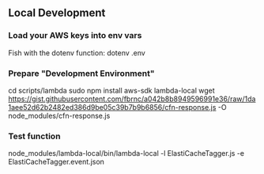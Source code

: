 ## Local Development
### Load your AWS keys into env vars
Fish with the dotenv function:
dotenv .env

### Prepare "Development Environment"
cd scripts/lambda
sudo npm install aws-sdk lambda-local
wget https://gist.githubusercontent.com/fbrnc/a042b8b8949596991e36/raw/1da1aee52d62b2482ed386d9be05c39b7b9b6856/cfn-response.js -O node_modules/cfn-response.js

### Test function
node_modules/lambda-local/bin/lambda-local -l ElastiCacheTagger.js -e ElastiCacheTagger.event.json
